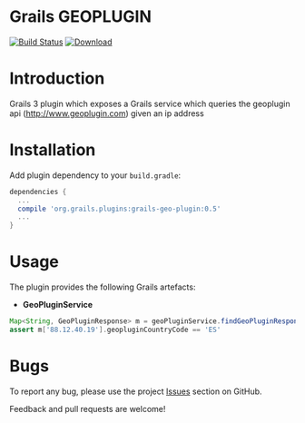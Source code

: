 Grails GEOPLUGIN
================

[![Build Status](https://travis-ci.org/sdelamo/grails-geoplugin.svg?branch=master)](https://travis-ci.org/sdelamo/grails-geoplugin)
[![Download](https://api.bintray.com/packages/sdelamo/plugins/grails-geoplugin/images/download.svg)](https://bintray.com/sdelamo/plugins/grails-geoplugin/_latestVersion)


# Introduction

Grails 3 plugin which exposes a Grails service which queries the geoplugin api (http://www.geoplugin.com) given an ip address


# Installation

Add plugin dependency to your `build.gradle`:

```groovy
dependencies {
  ...
  compile 'org.grails.plugins:grails-geo-plugin:0.5'
  ...
}
```

# Usage

The plugin provides the following Grails artefacts:

* **GeoPluginService**

```groovy
Map<String, GeoPluginResponse> m = geoPluginService.findGeoPluginResponseForIpAddresses(['88.12.40.19'])
assert m['88.12.40.19'].geopluginCountryCode == 'ES'

```
# Bugs

To report any bug, please use the project [Issues](http://github.com/sdelamo/grails-geoplugin/issues) section on GitHub.

Feedback and pull requests are welcome!
